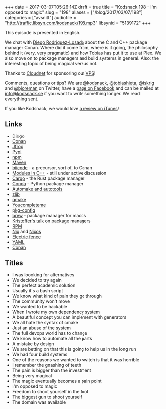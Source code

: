 +++
date = 2017-03-07T05:26:14Z
draft = true
title = "Kodsnack 198 - I'm opposed to magic"
slug = "198"
aliases = ["/blog/2017/03/07/198"]
categories = ["avsnitt"]
audiofile = "http://traffic.libsyn.com/kodsnack/198.mp3"
libsynid = "5139172"
+++

This episode is presented in English.

We chat with [Diego Rodriguez-Losada](https://www.twitter.com/diegorlosada) about the C and C++ package manager Conan. Where did it come from, where is it going, the philosophy behind it (very, very pragmatic) and how Tobias has put it to use at Plex. We also move on to package managers and build systems in general. Also: the interesting topic of being magical versus not.

Thanks to [Cloudnet](http://www.cloudnet.se) for sponsoring our [VPS](http://en.wikipedia.org/wiki/Virtual_private_server)!

Comments, questions or tips? We are [@kodsnack](https://www.twitter.com/kodsnack), [@tobiashieta](https://www.twitter.com/tobiashieta), [@iskrig](https://www.twitter.com/iskrig) and [@bjoreman](https://www.twitter.com/bjoreman) on Twitter, have a [page on Facebook](https://www.facebook.com/kodsnack) and can be mailed at [info@kodsnack.se](mailto:info@kodsnack.se) if you want to write something longer. We read everything sent.

If you like Kodsnack, we would love [a review on iTunes](http://itunes.apple.com/se/podcast/kodsnack/id561631498?l=en)!

## Links ##
* [Diego](https://www.twitter.com/diegorlosada)
* [Conan](https://www.conan.io)
* [Jfrog](https://www.jfrog.com/)
* [Pypi](https://pypi.python.org/pypi)
* [npm](https://www.npmjs.com/)
* [Maven](https://en.wikipedia.org/wiki/Apache_Maven)
* [biicode](https://github.com/biicode/) - a precursor, sort of, to Conan
* [Modules in C++](http://stackoverflow.com/questions/3596147/c-modules-why-were-they-removed-from-c0x-will-they-be-back-later-on) - still under active discussion
* [Cargo](https://crates.io/) - the Rust package manager
* [Conda](https://conda.io/docs/intro.html) - Python package manager
* [Automake and autotools](https://www.gnu.org/software/automake/manual/html_node/Autotools-Introduction.html)
* [zlib](https://en.wikipedia.org/wiki/Zlib)
* [qmake](https://en.wikipedia.org/wiki/Qmake)
* [Youcompleteme](http://valloric.github.io/YouCompleteMe/)
* [pkg-config](https://en.wikipedia.org/wiki/Pkg-config)
* [brew](https://brew.sh/) - package manager for macos
* [Kristoffer's talk](https://www.youtube.com/watch?v=4ua5aeKKDzU) on package managers
* [RPM](https://en.wikipedia.org/wiki/RPM_Package_Manager)
* [Nix](https://en.wikipedia.org/wiki/Nix_package_manager) and [Nixos](https://en.wikipedia.org/wiki/NixOS)
* [Electric fence](https://en.wikipedia.org/wiki/Electric_Fence)
* [YAML](https://en.wikipedia.org/wiki/YAML)
* [Conan](https://www.conan.io)

## Titles ##
* I was loooking for alternatives
* We decided to try again
* The perfect academic solution
* Usually it's a bash script
* We know what kind of pain they go through
* The community won't move
* We wanted to be hackable
* When I wrote my own dependency system
* A beautiful concept you can implement with generators
* We all hate the syntax of cmake
* Just an abuse of the system
* The full devops world has to change
* We know how to  automate all the parts
* A mistake by design
* We are betting on that this is going to help us in the long run
* We had four build systems
* One of the reasons we wanted to switch is that it was horrible
* I remember the gnashing of teeth
* The pain is bigger than the investment
* Being very magical
* The magic eventually becomes a pain point
* I'm opposed to magic
* Freedom to shoot yourself in the foot
* The biggest gun to shoot yourself
* The domain was available